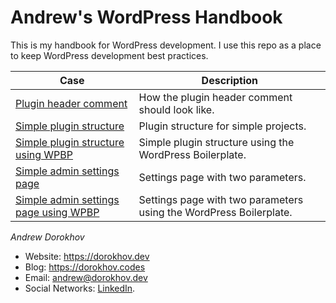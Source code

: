 # Andrew's WordPress Handbook
This is my handbook for WordPress development.
I use this repo as a place to keep WordPress development best practices.

| Case                                                                         | Description                                                        |
|------------------------------------------------------------------------------|--------------------------------------------------------------------|
| [Plugin header comment](solutions/plugin-header-comment)                     | How the plugin header comment should look like.                    |
| [Simple plugin structure](solutions/simple-plugin-structure)                 | Plugin structure for simple projects.                              |
| [Simple plugin structure using WPBP](solutions/simple-wpbp-plugin-structure) | Simple plugin structure using the WordPress Boilerplate.           |
| [Simple admin settings page](solutions/simple-settings-page)                 | Settings page with two parameters.                                 |
| [Simple admin settings page using WPBP](solutions/simple-settings-page-wpbp) | Settings page with two parameters using the WordPress Boilerplate. |

*Andrew Dorokhov*

- Website: https://dorokhov.dev
- Blog: https://dorokhov.codes
- Email: [andrew@dorokhov.dev](mailto:andrew@dorokhov.dev)
- Social Networks: [LinkedIn](https://www.linkedin.com/in/andrew-dorokhov/).
